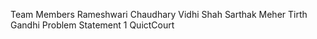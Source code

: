 Team Members
Rameshwari Chaudhary
Vidhi Shah
Sarthak Meher
Tirth Gandhi
Problem Statement 1 QuictCourt